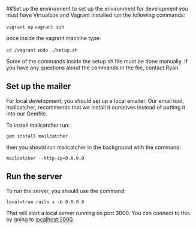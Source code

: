 ##Set up the environment
to set up the environment for development you must have Virtualbox and Vagrant installed
run the following commands:

`vagrant up`
`vagrant ssh`

once inside the vagrant machine type:

`cd /vagrant`
`sudo ./setup.sh`

Some of the commands inside the setup.sh file must be done manually. If you have any questions about the commands in the file, contact Ryan.


## Set up the mailer
For local development, you should set up a local emailer.
Our email tool, mailcatcher, recommends that we install it ourselves instead of putting it into our Gemfile.

To install mailcatcher run:

`gem install mailcatcher`

then you should run mailcatcher in the background with the command:

`mailcatcher --http-ip=0.0.0.0`


## Run the server
To run the server, you should use the command:

`local=true rails s -b 0.0.0.0`

That will start a local server running on port 3000. You can connect to this by going to [localhost:3000](localhost:3000).
